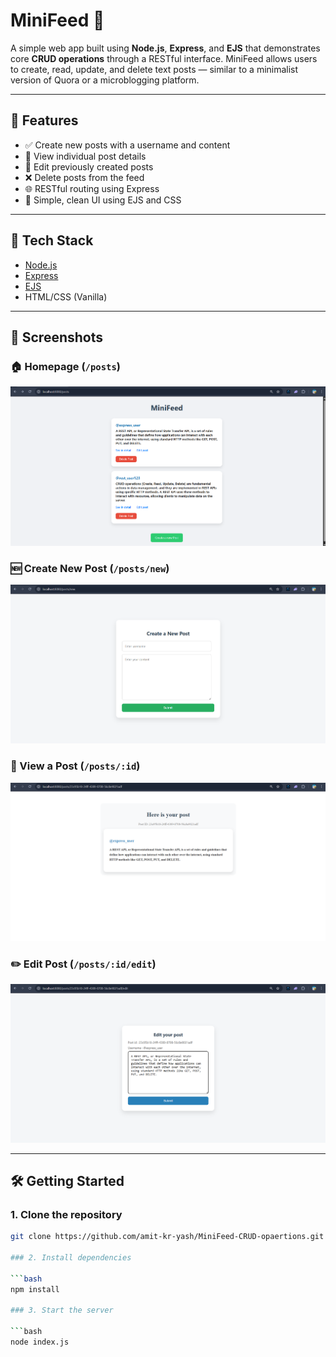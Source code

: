 # MiniFeed 📝

A simple web app built using **Node.js**, **Express**, and **EJS** that demonstrates core **CRUD operations** through a RESTful interface. MiniFeed allows users to create, read, update, and delete text posts — similar to a minimalist version of Quora or a microblogging platform.

---

## 🚀 Features

- ✅ Create new posts with a username and content  
- 📄 View individual post details  
- 📝 Edit previously created posts  
- ❌ Delete posts from the feed  
- 🌐 RESTful routing using Express  
- 💅 Simple, clean UI using EJS and CSS

---

## 🧱 Tech Stack

- [Node.js](https://nodejs.org/)
- [Express](https://expressjs.com/)
- [EJS](https://ejs.co/)
- HTML/CSS (Vanilla)

---

## 📸 Screenshots

### 🏠 Homepage (`/posts`)
![MiniFeed Homepage](./screenshots/posts_home.png)

### 🆕 Create New Post (`/posts/new`)
![Create Post](./screenshots/create_post.png)

### 📄 View a Post (`/posts/:id`)
![View Post](./screenshots/view_post.png)

### ✏️ Edit Post (`/posts/:id/edit`)
![Edit Post](./screenshots/edit_post.png)

---

## 🛠️ Getting Started

### 1. Clone the repository

```bash
git clone https://github.com/amit-kr-yash/MiniFeed-CRUD-opaertions.git

### 2. Install dependencies

```bash
npm install

### 3. Start the server

```bash
node index.js


